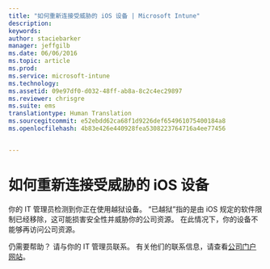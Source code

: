 ```yaml
---
title: "如何重新连接受威胁的 iOS 设备 | Microsoft Intune"
description: 
keywords: 
author: staciebarker
manager: jeffgilb
ms.date: 06/06/2016
ms.topic: article
ms.prod: 
ms.service: microsoft-intune
ms.technology: 
ms.assetid: 09e97df0-d032-48ff-ab8a-8c2c4ec29897
ms.reviewer: chrisgre
ms.suite: ems
translationtype: Human Translation
ms.sourcegitcommit: e52ebdd62ca68f1d9226def654961075400184a8
ms.openlocfilehash: 4b83e426e440928fea5308223764716a4ee77456


---
```


# 如何重新连接受威胁的 iOS 设备
你的 IT 管理员检测到你正在使用越狱设备。 “已越狱”指的是由 iOS 规定的软件限制已经移除，这可能损害安全性并威胁你的公司资源。 在此情况下，你的设备不能够再访问公司资源。

仍需要帮助？ 请与你的 IT 管理员联系。 有关他们的联系信息，请查看[公司门户网站](http://portal.manage.microsoft.com)。




<!--HONumber=Jun16_HO4-->


